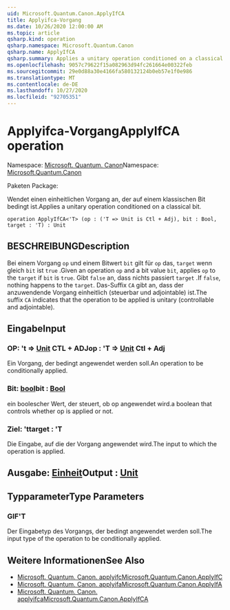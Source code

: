 ```yaml
---
uid: Microsoft.Quantum.Canon.ApplyIfCA
title: Applyifca-Vorgang
ms.date: 10/26/2020 12:00:00 AM
ms.topic: article
qsharp.kind: operation
qsharp.namespace: Microsoft.Quantum.Canon
qsharp.name: ApplyIfCA
qsharp.summary: Applies a unitary operation conditioned on a classical bit.
ms.openlocfilehash: 9057c79622f15a082963d94fc261664e00322feb
ms.sourcegitcommit: 29e0d88a30e4166fa580132124b0eb57e1f0e986
ms.translationtype: MT
ms.contentlocale: de-DE
ms.lasthandoff: 10/27/2020
ms.locfileid: "92705351"
---
```

# <a name="applyifca-operation"></a><span data-ttu-id="c27f5-102">Applyifca-Vorgang</span><span class="sxs-lookup"><span data-stu-id="c27f5-102">ApplyIfCA operation</span></span>

<span data-ttu-id="c27f5-103">Namespace: [Microsoft. Quantum. Canon](xref:Microsoft.Quantum.Canon)</span><span class="sxs-lookup"><span data-stu-id="c27f5-103">Namespace: [Microsoft.Quantum.Canon](xref:Microsoft.Quantum.Canon)</span></span>

<span data-ttu-id="c27f5-104">Paketen [](https://nuget.org/packages/)</span><span class="sxs-lookup"><span data-stu-id="c27f5-104">Package: [](https://nuget.org/packages/)</span></span>


<span data-ttu-id="c27f5-105">Wendet einen einheitlichen Vorgang an, der auf einem klassischen Bit bedingt ist.</span><span class="sxs-lookup"><span data-stu-id="c27f5-105">Applies a unitary operation conditioned on a classical bit.</span></span>

```qsharp
operation ApplyIfCA<'T> (op : ('T => Unit is Ctl + Adj), bit : Bool, target : 'T) : Unit
```


## <a name="description"></a><span data-ttu-id="c27f5-106">BESCHREIBUNG</span><span class="sxs-lookup"><span data-stu-id="c27f5-106">Description</span></span>

<span data-ttu-id="c27f5-107">Bei einem Vorgang `op` und einem Bitwert `bit` gilt für `op` das, `target` wenn gleich `bit` ist `true` .</span><span class="sxs-lookup"><span data-stu-id="c27f5-107">Given an operation `op` and a bit value `bit`, applies `op` to the `target` if `bit` is `true`.</span></span> <span data-ttu-id="c27f5-108">Gibt `false` an, dass nichts passiert `target` .</span><span class="sxs-lookup"><span data-stu-id="c27f5-108">If `false`, nothing happens to the `target`.</span></span>
<span data-ttu-id="c27f5-109">Das-Suffix `CA` gibt an, dass der anzuwendende Vorgang einheitlich (steuerbar und adjointable) ist.</span><span class="sxs-lookup"><span data-stu-id="c27f5-109">The suffix `CA` indicates that the operation to be applied is unitary (controllable and adjointable).</span></span>

## <a name="input"></a><span data-ttu-id="c27f5-110">Eingabe</span><span class="sxs-lookup"><span data-stu-id="c27f5-110">Input</span></span>

### <a name="op--t--unit-ctl--adj"></a><span data-ttu-id="c27f5-111">OP: 't => [Unit](xref:microsoft.quantum.lang-ref.unit) CTL + ADJ</span><span class="sxs-lookup"><span data-stu-id="c27f5-111">op : 'T => [Unit](xref:microsoft.quantum.lang-ref.unit) Ctl + Adj</span></span>

<span data-ttu-id="c27f5-112">Ein Vorgang, der bedingt angewendet werden soll.</span><span class="sxs-lookup"><span data-stu-id="c27f5-112">An operation to be conditionally applied.</span></span>


### <a name="bit--bool"></a><span data-ttu-id="c27f5-113">Bit: [bool](xref:microsoft.quantum.lang-ref.bool)</span><span class="sxs-lookup"><span data-stu-id="c27f5-113">bit : [Bool](xref:microsoft.quantum.lang-ref.bool)</span></span>

<span data-ttu-id="c27f5-114">ein boolescher Wert, der steuert, ob op angewendet wird.</span><span class="sxs-lookup"><span data-stu-id="c27f5-114">a boolean that controls whether op is applied or not.</span></span>


### <a name="target--t"></a><span data-ttu-id="c27f5-115">Ziel: 't</span><span class="sxs-lookup"><span data-stu-id="c27f5-115">target : 'T</span></span>

<span data-ttu-id="c27f5-116">Die Eingabe, auf die der Vorgang angewendet wird.</span><span class="sxs-lookup"><span data-stu-id="c27f5-116">The input to which the operation is applied.</span></span>



## <a name="output--unit"></a><span data-ttu-id="c27f5-117">Ausgabe: [Einheit](xref:microsoft.quantum.lang-ref.unit)</span><span class="sxs-lookup"><span data-stu-id="c27f5-117">Output : [Unit](xref:microsoft.quantum.lang-ref.unit)</span></span>



## <a name="type-parameters"></a><span data-ttu-id="c27f5-118">Typparameter</span><span class="sxs-lookup"><span data-stu-id="c27f5-118">Type Parameters</span></span>

### <a name="t"></a><span data-ttu-id="c27f5-119">GIF</span><span class="sxs-lookup"><span data-stu-id="c27f5-119">'T</span></span>

<span data-ttu-id="c27f5-120">Der Eingabetyp des Vorgangs, der bedingt angewendet werden soll.</span><span class="sxs-lookup"><span data-stu-id="c27f5-120">The input type of the operation to be conditionally applied.</span></span>

## <a name="see-also"></a><span data-ttu-id="c27f5-121">Weitere Informationen</span><span class="sxs-lookup"><span data-stu-id="c27f5-121">See Also</span></span>

- [<span data-ttu-id="c27f5-122">Microsoft. Quantum. Canon. applyifc</span><span class="sxs-lookup"><span data-stu-id="c27f5-122">Microsoft.Quantum.Canon.ApplyIfC</span></span>](xref:Microsoft.Quantum.Canon.ApplyIfC)
- [<span data-ttu-id="c27f5-123">Microsoft. Quantum. Canon. applyifa</span><span class="sxs-lookup"><span data-stu-id="c27f5-123">Microsoft.Quantum.Canon.ApplyIfA</span></span>](xref:Microsoft.Quantum.Canon.ApplyIfA)
- [<span data-ttu-id="c27f5-124">Microsoft. Quantum. Canon. applyifca</span><span class="sxs-lookup"><span data-stu-id="c27f5-124">Microsoft.Quantum.Canon.ApplyIfCA</span></span>](xref:Microsoft.Quantum.Canon.ApplyIfCA)